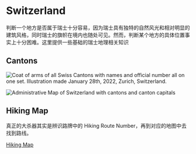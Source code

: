 # Switzerland

判断一个地方是否属于瑞士十分容易，因为瑞士具有独特的自然风光和相对明显的建筑风格，同时瑞士的旗帜在境内也随处可见。然而，判断某个地方的具体位置事实上十分困难。这里提供一些基础的瑞士地理相关知识

## Cantons

![Coat of arms of all Swiss Cantons with names and official number all on one set. Illustration made January 28th, 2022, Zurich, Switzerland.](https://as1.ftcdn.net/v2/jpg/04/83/37/74/1000_F_483377470_0A41EvzM69HTqBbMDqmBv3JTcXKlj9Oq.jpg)

![Administrative Map of Switzerland with cantons and canton capitals](https://www.nationsonline.org/maps/administrative-map-of-switzerland.jpg)



## Hiking Map

真正的大杀器其实是辨识路牌中的 Hiking Route Number，再到对应的地图中去找到路线。

[Hiking Map](https://map.wanderland.ch/)